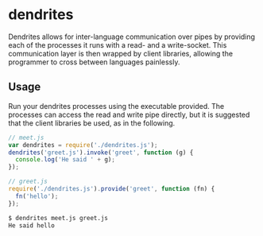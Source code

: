# dendrites

Dendrites allows for inter-language communication over pipes by providing each
of the processes it runs with a read- and a write-socket. This communication
layer is then wrapped by client libraries, allowing the programmer to cross
between languages painlessly.

## Usage

Run your dendrites processes using the executable provided. The processes can
access the read and write pipe directly, but it is suggested that the client
libraries be used, as in the following.

```javascript
// meet.js
var dendrites = require('./dendrites.js');
dendrites('greet.js').invoke('greet', function (g) {
  console.log('He said ' + g);
});
```

```javascript
// greet.js
require('./dendrites.js').provide('greet', function (fn) {
  fn('hello');
});
```

```sh
$ dendrites meet.js greet.js
He said hello
```

